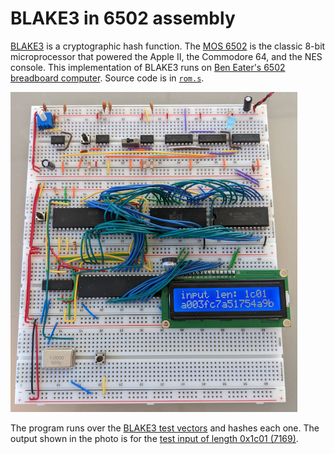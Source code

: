 # BLAKE3 in 6502 assembly

[BLAKE3](https://blake3.io) is a cryptographic hash function. The [MOS
6502](https://en.wikipedia.org/wiki/MOS_Technology_6502) is the classic 8-bit
microprocessor that powered the Apple II, the Commodore 64, and the NES
console. This implementation of BLAKE3 runs on [Ben Eater's 6502 breadboard
computer](https://eater.net/6502). Source code is in [`rom.s`](rom.s).

![photo](photo.jpg)

The program runs over the [BLAKE3 test
vectors](https://github.com/BLAKE3-team/BLAKE3/blob/master/test_vectors/test_vectors.json)
and hashes each one. The output shown in the photo is for the [test input of
length 0x1c01
(7169)](https://github.com/BLAKE3-team/BLAKE3/blob/4e84c8c7ae3da71d3aff5ba54d8ffa39a9b90fa0/test_vectors/test_vectors.json#L181-L182).
